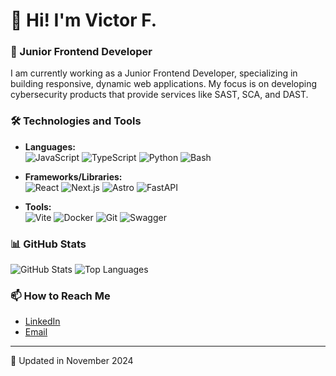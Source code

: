 # 👋 Hi! I'm Victor F.

### 🔧 Junior Frontend Developer
I am currently working as a Junior Frontend Developer, specializing in building responsive, dynamic web applications. My focus is on developing cybersecurity products that provide services like SAST, SCA, and DAST.

### 🛠️ Technologies and Tools
- **Languages:**  
  ![JavaScript](https://img.shields.io/badge/JavaScript-F7DF1E?style=flat&logo=javascript&logoColor=black)
  ![TypeScript](https://img.shields.io/badge/TypeScript-3178C6?style=flat&logo=typescript&logoColor=white)
  ![Python](https://img.shields.io/badge/Python-3776AB?style=flat&logo=python&logoColor=white)
  ![Bash](https://img.shields.io/badge/Bash-4EAA25?style=flat&logo=gnu-bash&logoColor=white)

- **Frameworks/Libraries:**  
  ![React](https://img.shields.io/badge/React-61DAFB?style=flat&logo=react&logoColor=black)
  ![Next.js](https://img.shields.io/badge/Next.js-000000?style=flat&logo=nextdotjs&logoColor=white)
  ![Astro](https://img.shields.io/badge/Astro-FF5D01?style=flat&logo=astro&logoColor=white)
  ![FastAPI](https://img.shields.io/badge/FastAPI-009688?style=flat&logo=fastapi&logoColor=white)

- **Tools:**  
  ![Vite](https://img.shields.io/badge/Vite-646CFF?style=flat&logo=vite&logoColor=white)
  ![Docker](https://img.shields.io/badge/Docker-2496ED?style=flat&logo=docker&logoColor=white)
  ![Git](https://img.shields.io/badge/Git-F05032?style=flat&logo=git&logoColor=white)
  ![Swagger](https://img.shields.io/badge/Swagger-85EA2D?style=flat&logo=swagger&logoColor=black)

### 📊 GitHub Stats
![GitHub Stats](https://github-readme-stats.vercel.app/api?username=v1cferr&show_icons=true&theme=radical)
![Top Languages](https://github-readme-stats.vercel.app/api/top-langs/?username=v1cferr&layout=compact&theme=radical)

### 📫 How to Reach Me
- [LinkedIn](https://www.linkedin.com/in/v1cferr/)
- [Email](mailto:dev.victorferreira@gmail.com)

---

📝 Updated in November 2024
